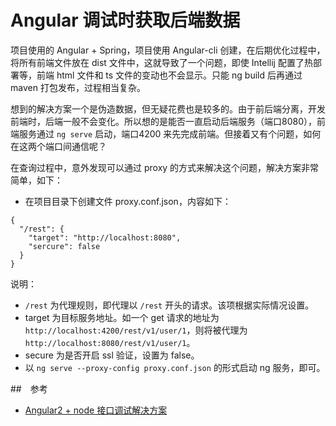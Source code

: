 # Angular 调试时获取后端数据

项目使用的 Angular + Spring，项目使用 Angular-cli 创建，在后期优化过程中，将所有前端文件放在 dist 文件中，这就导致了一个问题，即使 Intellij 配置了热部署等，前端 html 文件和 ts 文件的变动也不会显示。只能 ng build 后再通过 maven 打包发布，过程相当复杂。

想到的解决方案一个是伪造数据，但无疑花费也是较多的。由于前后端分离，开发前端时，后端一般不会变化。所以想的是能否一直启动后端服务（端口8080），前端服务通过 `ng serve` 启动，端口4200 来先完成前端。但接着又有个问题，如何在这两个端口间通信呢？

在查询过程中，意外发现可以通过 proxy 的方式来解决这个问题，解决方案非常简单，如下：

- 在项目目录下创建文件 proxy.conf.json，内容如下：
```
{
  "/rest": {
    "target": "http://localhost:8080",
    "sercure": false
  }
}
```
说明：
  - `/rest` 为代理规则，即代理以 `/rest` 开头的请求。该项根据实际情况设置。
  - target 为目标服务地址。如一个 get 请求的地址为 `http://localhost:4200/rest/v1/user/1`，则将被代理为 `http://localhost:8080/rest/v1/user/1`。
  - secure 为是否开启 ssl 验证，设置为 false。
- 以 `ng serve --proxy-config proxy.conf.json` 的形式启动 ng 服务，即可。

##　参考
- [Angular2 + node 接口调试解决方案](http://www.jianshu.com/p/74bc41c3d95e)
